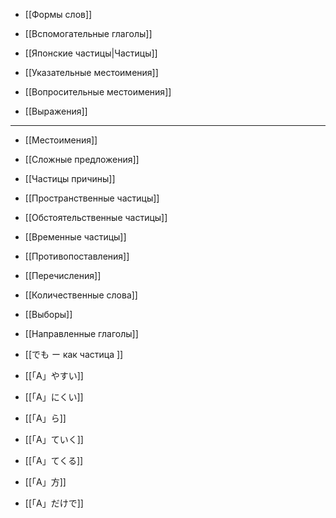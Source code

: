 - [[Формы слов]]

- [[Вспомогательные глаголы]]
- [[Японские частицы|Частицы]]
- [[Указательные местоимения]]
- [[Вопросительные местоимения]]
- [[Выражения]]
---
- [[Местоимения]]
- [[Сложные предложения]]
- [[Частицы причины]]
- [[Пространственные частицы]]
- [[Обстоятельственные частицы]]
- [[Временные частицы]]
- [[Противопоставления]]
- [[Перечисления]]
- [[Количественные слова]]
- [[Выборы]]
- [[Направленные глаголы]]


- [[でも ー как частица ]]
- [[「A」やすい]]
- [[「A」にくい]]
- [[「A」ら]]
- [[「A」ていく]]
- [[「A」てくる]]
- [[「A」方]]
- [[「A」だけで]]